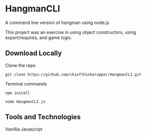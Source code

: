 # HangmanCLI

A command line version of hangman using node.js

This project was an exercise in using object constructors, using export/requires, and game logic. 

## Download Locally

Clone the repo  

```
git clone https://github.com/chiefthinkerupper/HangmanCLI.git
```

Terminal commands 

```
npm install

node HangmanCLI.js

```


## Tools and Technologies

Vanillia Javascript
